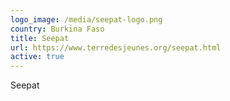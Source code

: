```yaml
---
logo_image: /media/seepat-logo.png
country: Burkina Faso
title: Seepat
url: https://www.terredesjeunes.org/seepat.html
active: true
---
```

Seepat